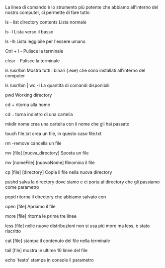 La linea di comando è lo strumento più potente che abbiamo all'interno del nostro computer, ci permette di fare tutto

ls - list directory contents
Lista normale

ls -l 
Lista verso il basso

ls -lh
Lista leggibile per l'essere umano

Ctrl + l - Pulisce la terminale

clear - Pulisce la terminale

ls /usr/bin
Mostra tutti i binari (.exe) che sono installati all'interno del computer

ls /usr/bin | wc -l
La quantità di comandi disponibili

pwd
Working directory

cd ~ 
ritorna alla home

cd .. 
torna indietro di una cartella

mkdir nome
crea una cartella con il nome che gli hai passato

touch file.txt
crea un file, in questo caso file.txt

rm -remove
cancella un file

mv [file] [nuova_directory]
Sposta un file

mv [nomeFile] [nuovoNome]
Rinomina il file

cp [file] [directory]
Copia il file nella nuova directory

pushd
salva la directory dove siamo e ci porta al directory che gli passiamo come parametro

popd
ritorna il directory che abbiamo salvato con 

open [file]
Apriamo il file

more [file]
ritorna le prime tre linee 

less [file]
nelle nuove distribuzioni non si usa più more ma less, è stato riscritto

cat [file]
stampa il contenuto del file nella terminale

tail [file]
mostra le ultime 10 linee del file

echo 'testo'
stampa in console il parametro